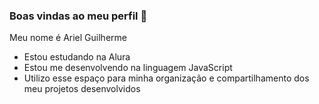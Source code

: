 ### Boas vindas ao meu perfil 💙

Meu nome é Ariel Guilherme

- Estou estudando na Alura
- Estou me desenvolvendo na linguagem JavaScript
- Utilizo esse espaço para minha organização e compartilhamento dos meu projetos desenvolvidos
  
